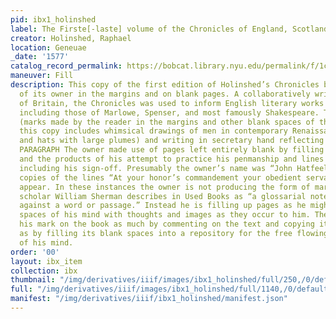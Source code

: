 ```yaml
---
pid: ibx1_holinshed
label: The Firste[-laste] volume of the Chronicles of England, Scotland, and Irelande
creator: Holinshed, Raphael
location: Geneuae
_date: '1577'
catalog_record_permalink: https://bobcat.library.nyu.edu/permalink/f/1c17uag/nyu_aleph003271029
maneuver: Fill
description: This copy of the first edition of Holinshed’s Chronicles bears the marks
  of its owner in the margins and on blank pages. A collaboratively written history
  of Britain, the Chronicles was used to inform English literary works of the Renaissance,
  including those of Marlowe, Spenser, and most famously Shakespeare. The marginalia
  (marks made by the reader in the margins and other blank spaces of the text) throughout
  this copy includes whimsical drawings of men in contemporary Renaissance dress (ruffs
  and hats with large plumes) and writing in secretary hand reflecting on the text.
  PARAGRAPH The owner made use of pages left entirely blank by filling it with doodles
  and the products of his attempt to practice his penmanship and lines in letters,
  including his sign-off. Presumably the owner’s name was “John Hatfeeld,” for two
  copies of the lines “At your honor’s commandement your obedient servant John Hatfeeld”
  appear. In these instances the owner is not producing the form of marginalia that
  scholar William Sherman describes in Used Books as “a glossarial note or commentary
  against a word or passage.” Instead he is filling up pages as he might fill up the
  spaces of his mind with thoughts and images as they occur to him. The owner made
  his mark on the book as much by commenting on the text and copying its characters
  as by filling its blank spaces into a repository for the free flowing materials
  of his mind.
order: '00'
layout: ibx_item
collection: ibx
thumbnail: "/img/derivatives/iiif/images/ibx1_holinshed/full/250,/0/default.jpg"
full: "/img/derivatives/iiif/images/ibx1_holinshed/full/1140,/0/default.jpg"
manifest: "/img/derivatives/iiif/ibx1_holinshed/manifest.json"
---
```

